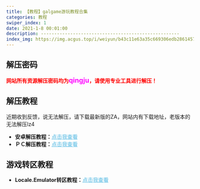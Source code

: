 ```yaml
---
title: 【教程】galgame游玩教程合集
categories: 教程
swiper_index: 1
date: 2021-1-8 00:01:00
description: ----------------------------------------------------
index_img: https://img.acgus.top/i/weiyun/b43c11e63a35c669306edb286145738bf7d490222b45cfc2f41cfff0447495728a73309690c15bc57ea1e055c38f4f51.webp
---
```

## 解压密码
<b><font color=#FF0000 >网站所有资源解压密码均为</font><font color=#FF00FF size=4>qingju</font><font color=#FF0000 >，请使用专业工具进行解压！</font></b>

## 解压教程
近期收到反馈，说无法解压，请下载最新版的ZA，网站内有下载地址，老版本的无法解压lz4
- <b>安卓解压教程：</b><a href="https://post.qingju.org/tutorial/001/" style="color: #87CEEB;"><b>点击我查看</b></a>
- <b>ＰＣ解压教程：</b><a href="https://post.qingju.org/tutorial/002/" style="color: #87CEEB;"><b>点击我查看</b></a>

## 游戏转区教程
- <b>Locale.Emulator转区教程：</b><a href="https://post.qingju.org/tutorial/003/" style="color: #87CEEB;"><b>点击我查看</b></a>